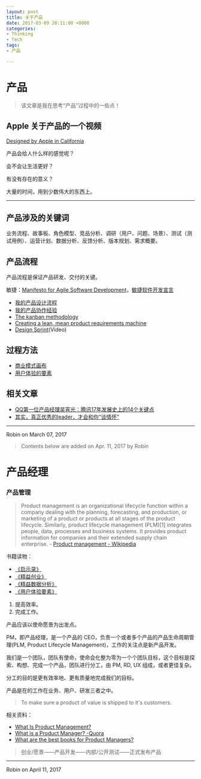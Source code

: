 ```yaml
---
layout: post
title: 关于产品
date: 2017-03-09 20:11:00 +0800
categories:
- Thinking
- Tech
tags:
- 产品

---
```


# 产品

> 该文章是我在思考“产品”过程中的一些点！


## Apple 关于产品的一个视频

[Designed by Apple in California](http://www.apple.com/designed-by-apple/)


产品会给人什么样的感觉呢？

会不会让生活更好？

有没有存在的意义？

大量的时间，用到少数伟大的东西上。

----

## 产品涉及的关键词

业务流程、故事板、角色模型、竞品分析、调研（用户、问题、场景）、测试（测试用例）、运营计划、数据分析、反馈分析、版本规划、需求概要。

## 产品流程

产品流程是保证产品研发、交付的关键。

敏捷：[Manifesto for Agile Software Development](http://agilemanifesto.org/)，[敏捷软件开发宣言](http://agilemanifesto.org/iso/zhchs/manifesto.html)

- [我的产品设计流程](http://www.jianshu.com/p/93e2f7a703c7)
- [我的产品协作经验](http://www.jianshu.com/p/d0119999ea01)
- [The kanban methodology](https://www.atlassian.com/agile/kanban)
- [Creating a lean, mean product requirements machine](https://www.atlassian.com/agile/requirements)
- [Design Sprint](https://developers.google.com/design-sprint/product/)(Video)

## 过程方法

- [商业模式画布](http://twinsant.com/business-model-canvas)
- [用户体验的要素](http://twinsant.com/elements-of-user-experiences)


## 相关文章

- [QQ第一位产品经理吴宵光：腾讯17年发展史上的14个关键点](http://mp.weixin.qq.com/s?__biz=MjM5NjAzODk0MA==&mid=206831566&idx=1&sn=646604e4a30845ac84683ab41b2acd5a)
- [其实，真正优秀的leader，才会和你“谈情怀”](http://mp.weixin.qq.com/s?__biz=MjM5MTA4MjE5OA==&mid=221423527&idx=1&sn=da273a6843b116d6b4720dd4ec29a1d8)


----

Robin on March 07, 2017

> Contents below are added on Apr. 11, 2017 by Robin

# 产品经理

### 产品管理

> Product management is an organizational lifecycle function within a company dealing with the planning, forecasting, and production, or marketing of a product or products at all stages of the product lifecycle. Similarly, product lifecycle management (PLM)[1] integrates people, data, processes and business systems. It provides product information for companies and their extended supply chain enterprise. - [Product management - Wikipedia](https://en.wikipedia.org/wiki/Product_management)


书籍读物：

- [《启示录》](https://book.douban.com/subject/5914587/)
- [《精益创业》](https://book.douban.com/subject/10945606/)
- [《精益数据分析》](https://book.douban.com/subject/26278639/)
- [《用户体验要素》](https://book.douban.com/subject/6523997/)


1. 提高效率。
2. 完成工作。


产品应该以使命愿景为出发点。

PM，即产品经理，是一个产品的 CEO，负责一个或者多个产品的产品生命周期管理(PLM, Product Lifecycle Management)，工作的关注点是新产品开发。


我们是一个团队，团队有使命，使命会化整为零为一个个团队目标，这个目标是探索、构想、完成一个产品，团队进行分工，由 PM, RD, UX 组成，或者更佳复杂。

分工的目的是更有效率地、更有质量地完成我们的目标。

产品是在的工作在业务、用户、研发三者之中。

> To make sure a product of value is shipped to it's customers.

相关资料：

- [What Is Product Management?](https://www.slideshare.net/mokriya/what-is-product-management-61353217)
- [What is a Product Manager? -Quora](https://www.quora.com/What-is-a-Product-Manager)
- [What are the best books for Product Managers?](https://www.quora.com/What-are-the-best-books-for-Product-Managers)

> 创业/愿景——产品开发——内部/公开测试——正式发布产品

----

Robin on April 11, 2017


